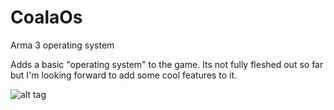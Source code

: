 # CoalaOs
Arma 3 operating system

Adds a basic "operating system" to the game.
Its not fully fleshed out so far but I'm looking forward to add some cool features to it.

![alt tag](http://cloud-4.steamusercontent.com/ugc/541894933442793744/FA82598E6CCB1B31A522A4462A8506BA526CF50F/)

